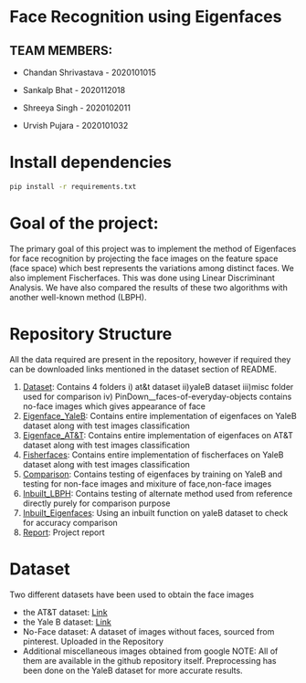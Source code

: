 # Face Recognition using Eigenfaces

##  TEAM MEMBERS:

- Chandan Shrivastava - 2020101015

- Sankalp Bhat  - 2020112018

- Shreeya Singh - 2020102011

- Urvish Pujara - 2020101032

# Install dependencies
```bash
pip install -r requirements.txt
```
  
#  Goal of the project:

The primary goal of this project was to implement the method of Eigenfaces for face recognition by projecting the face images on the feature space (face space) which best represents the variations among distinct faces. We also implement Fischerfaces. This was done using Linear Discriminant Analysis. We have also compared the results of these two algorithms with another well-known method (LBPH).  

#  Repository Structure
All the data required are present in the repository, however if required they can be downloaded links mentioned in the dataset section of README.
1. [Dataset](/final_dataset/): Contains 4 folders i) at&t dataset ii)yaleB dataset iii)misc folder used for comparison iv) PinDown__faces-of-everyday-objects contains no-face images which gives appearance of face
2. [Eigenface_YaleB](/Eigenface_YaleB.ipynb): Contains entire implementation of eigenfaces on YaleB dataset along with test images classification
3. [Eigenface_AT&T](/Eigenface_AT_T.ipynb): Contains entire implementation of eigenfaces on AT&T dataset along with test images classification
4. [Fisherfaces](/Fisherfaces.ipynb): Contains entire implementation of fischerfaces on YaleB dataset along with test images classification
5. [Comparison](/Comparison.ipynb): Contains testing of eigenfaces by training on YaleB and testing for non-face images and mixiture of face,non-face images
6. [Inbuilt_LBPH](/Inbuilt_LBPH.ipynb): Contains testing of alternate method used from reference directly purely for comparison purpose
7. [Inbuilt_Eigenfaces](/Inbuilt_Eigenfaces.ipynb): Using an inbuilt function on yaleB dataset to check for accuracy comparison
8. [Report](/Report.pdf): Project report

# Dataset
Two different datasets have been used to obtain the face images
- the AT&T dataset: [Link](https://www.kaggle.com/kasikrit/att-database-of-faces)
- the Yale B dataset: [Link](http://vision.ucsd.edu/~iskwak/ExtYaleDatabase/ExtYaleB.html)
- No-Face dataset: A dataset of images without faces, sourced from pinterest. Uploaded in the Repository
- Additional miscellaneous images obtained from google
NOTE: All of them are available in the github repository itself. Preprocessing has been done on the YaleB dataset for more accurate results.